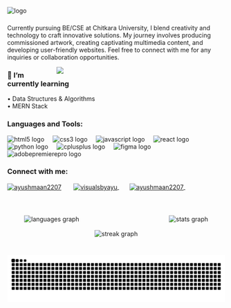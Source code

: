 ![logo](https://media.licdn.com/dms/image/D5616AQGbdTx1y7lC0Q/profile-displaybackgroundimage-shrink_350_1400/0/1715495055209?e=1725494400&v=beta&t=Tb8Y-rsdjbDsq4iEvlMz3qimEQgNeaFeLONdIK_tCAE)
###

<p align="left">Currently pursuing BE/CSE at Chitkara University, I blend creativity and technology to craft innovative solutions. My journey involves producing commissioned artwork, creating captivating multimedia content, and developing user-friendly websites.  Feel free to connect with me for any inquiries or collaboration opportunities.</p>





<img align="right" width="390" src="gifi.gif"  />

<h3 align="left">🌱 I’m currently learning</h3>
<p align="left">• Data Structures & Algorithms<br>• MERN Stack</p>


<h3 align="left">Languages and Tools:</h3>
<div align="left">
  <img src="https://cdn.simpleicons.org/html5/E34F26" height="40" alt="html5 logo"  />
  <img width="12" />
  <img src="https://cdn.jsdelivr.net/gh/devicons/devicon/icons/css3/css3-original.svg" height="40" alt="css3 logo"  />
  <img width="12" />
  <img src="https://cdn.jsdelivr.net/gh/devicons/devicon/icons/javascript/javascript-plain.svg" height="40" alt="javascript logo"  />
  <img width="12" />
  <img src="https://cdn.jsdelivr.net/gh/devicons/devicon/icons/react/react-original.svg" height="40" alt="react logo"  />
  <img width="12" />
  <img src="https://cdn.jsdelivr.net/gh/devicons/devicon/icons/python/python-original.svg" height="40" alt="python logo"  />
  <img width="12" />
  <img src="https://cdn.jsdelivr.net/gh/devicons/devicon/icons/cplusplus/cplusplus-original.svg" height="40" alt="cplusplus logo"  />
  <img width="12" />
  <img src="https://cdn.jsdelivr.net/gh/devicons/devicon/icons/figma/figma-original.svg" height="40" alt="figma logo"  />
  <img width="12" />
  <img src="https://cdn.simpleicons.org/adobepremierepro/9999FF" height="40" alt="adobepremierepro logo"  />
</div>

###

<h3 align="left">Connect with me:</h3>
<p align="left">
<a href="https://linkedin.com/in/ayushmaan2207" target="blank"><img align="center" src="https://raw.githubusercontent.com/rahuldkjain/github-profile-readme-generator/master/src/images/icons/Social/linked-in-alt.svg" alt="ayushmaan2207" height="52" width="40" /></a>
  <img width="20" />
<a href="https://instagram.com/visualsbyayu" target="blank"><img align="center" src="https://raw.githubusercontent.com/rahuldkjain/github-profile-readme-generator/master/src/images/icons/Social/instagram.svg" alt="visualsbyayu" height="52" width="40" />
</a><img width="20" />
<a href="https://www.leetcode.com/ayushmaan2207" target="blank"><img align="center" src="https://raw.githubusercontent.com/rahuldkjain/github-profile-readme-generator/master/src/images/icons/Social/leet-code.svg" alt="ayushmaan2207" height="52" width="40" />
</a><img width="20" />
</p>

###

<br clear="both">
<br clear="both">

<div align="center">
  <img src="https://github-readme-stats.vercel.app/api/top-langs?username=ayushmaan2207&locale=en&hide_title=false&layout=compact&card_width=320&langs_count=5&theme=github_dark&hide_border=true" height="150" alt="languages graph"  />
  <img width="200" />
  <img src="https://github-readme-stats.vercel.app/api?username=ayushmaan2207&hide_title=false&hide_rank=false&show_icons=true&include_all_commits=true&count_private=true&disable_animations=false&theme=github_dark&locale=en&hide_border=true" height="150" alt="stats graph"  />
<br clear="both">
<br clear="both">
  
  <img src="https://streak-stats.demolab.com?user=ayushmaan2207&locale=en&mode=weekly&theme=github_dark&hide_border=true&border_radius=5" height="150" alt="streak graph"  />
</div>

###

<br clear="both">

<img src="https://raw.githubusercontent.com/ayushmaan2207/ayushmaan2207/output/snake.svg" alt="Snake animation" />

###

###
